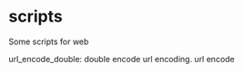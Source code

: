 # scripts
Some scripts for web



url_encode_double: 
  double encode url encoding. url encode <script> somewhere, then suply it to the script -> %3Cscript%3E -> %25%33%43script%25%33%45

unzip_htb: solution script for Misc Challenge on HTB - Eternal Loop



nosqldump.py - for dumping users and passwords in nosql, mainly in mongo.
Tested on mongoDB.
